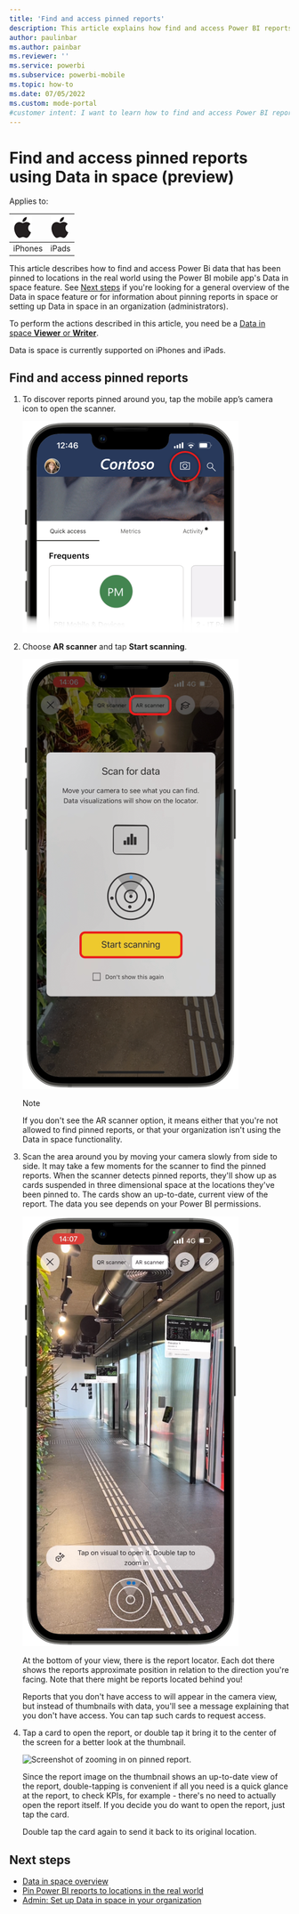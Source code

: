 ```yaml
---
title: 'Find and access pinned reports'
description: This article explains how find and access Power BI reports that have been pinned at real world locations in augmented reality.
author: paulinbar
ms.author: painbar
ms.reviewer: ''
ms.service: powerbi
ms.subservice: powerbi-mobile
ms.topic: how-to
ms.date: 07/05/2022
ms.custom: mode-portal
#customer intent: I want to learn how to find and access Power BI reports that have been pinned at real world locations in augmented reality.
---
```

# Find and access pinned reports using Data in space (preview)

Applies to:

| ![iPhone](./media/mobile-apps-metrics/ios-logo-40-px.png) | ![iPads](./media/mobile-apps-metrics/ios-logo-40-px.png) |
|:--- |:--- |
|iPhones |iPads |

This article describes how to find and access Power Bi data that has been pinned to locations in the real world using the Power BI mobile app's Data in space feature. See [Next steps](#next-steps) if you're looking for a general overview of the Data in space feature or for information about pinning reports in space or setting up Data in space in an organization (administrators).

To perform the actions described in this article, you need be a [Data in space **Viewer** or **Writer**](./mobile-apps-data-in-space-overview.md#what-data-in-space-role-do-i-have).

Data is space is currently supported on iPhones and iPads.

## Find and access pinned reports

1. To discover reports pinned around you, tap the mobile app’s camera icon to open the scanner.

    ![Screenshot showing the icon to open the mobile app's scanner.](./media/mobile-apps-data-in-space-find-pinned-reports/power-bi-mobile-app-camera-icon.png)

2. Choose **AR scanner** and tap **Start scanning**.

    ![Screenshot of Start scanning button in Data in space.](./media/mobile-apps-data-in-space-find-pinned-reports/start-scanning-button.png)

    >[!NOTE]
    > If you don't see the AR scanner option, it means either that you're not allowed to find pinned reports, or that your organization isn't using the Data in space functionality.

1. Scan the area around you by moving your camera slowly from side to side. It may take a few moments for the scanner to find the pinned reports. When the scanner detects pinned reports, they'll show up as cards suspended in three dimensional space at the locations they've been pinned to. The cards show an up-to-date, current view of the report. The data you see depends on your Power BI permissions.

    ![Screenshot show a pinned report found during scanning.](./media/mobile-apps-data-in-space-find-pinned-reports/power-bi-mobile-app-data-in-space-final-result.png)

    At the bottom of your view, there is the report locator. Each dot there shows the reports approximate position in relation to the direction you're facing. Note that there might be reports located behind you!

    Reports that you don't have access to will appear in the camera view, but instead of thumbnails with data, you'll see a message explaining that you don't have access. You can tap such cards to request access.
    
1. Tap a card to open the report, or double tap it bring it to the center of the screen for a better look at the thumbnail.

    ![Screenshot of zooming in on pinned report.](./media/mobile-apps-data-in-space-find-pinned-reports/data-space-card-zoom.gif)

    Since the report image on the thumbnail shows an up-to-date view of the report, double-tapping is convenient if all you need is a quick glance at the report, to check KPIs, for example - there's no need to actually open the report itself. If you decide you do want to open the report, just tap the card.

    Double tap the card again to send it back to its original location.

## Next steps

* [Data in space overview](mobile-apps-data-in-space-overview.md)
* [Pin Power BI reports to locations in the real world](mobile-apps-data-in-space-pin-reports.md)
* [Admin: Set up Data in space in your organization](mobile-apps-data-in-space-set-up.md)